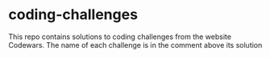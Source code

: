 # coding-challenges

This repo contains solutions to coding challenges from the website Codewars.
The name of each challenge is in the comment above its solution
